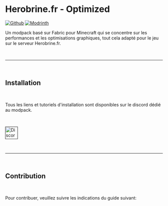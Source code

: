 # Herobrine.fr - Optimized

[![Github](https://cdn.jsdelivr.net/npm/@intergrav/devins-badges@3/assets/cozy/available/github_vector.svg)](https://github.com/HB-Modding-Crew/Herobrine.fr-Optimized/releases) [![Modrinth](https://cdn.jsdelivr.net/npm/@intergrav/devins-badges@3/assets/cozy/available/modrinth_vector.svg)](https://modrinth.com/modpack/fabulously-optimized)

Un modpack basé sur Fabric pour Minecraft qui se concentre sur les performances et les optimisations graphiques, tout cela adapté pour le jeu sur le serveur Herobrine.fr.

<br>

---

<br>

## Installation

<br>

Tous les liens et tutoriels d'installation sont disponibles sur le discord dédié au modpack.

<br>

<a href=""><img alt="Discord" height="40" src="https://cdn.jsdelivr.net/npm/@intergrav/devins-badges@3/assets/compact/social/discord-plural_vector.svg"></a>

<br>

---

<br>

## Contribution

<br>

Pour contribuer, veuillez suivre les indications du guide suivant: